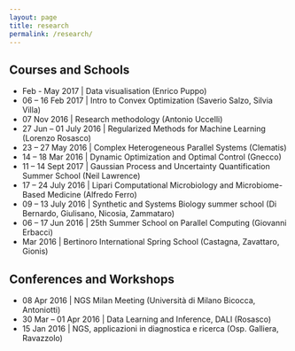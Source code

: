 ```yaml
---
layout: page
title: research
permalink: /research/
---
```

<p>
<h2>Courses and Schools</h2>
<ul>
<li>Feb - May 2017 | Data visualisation (Enrico Puppo)</li>
<li>06 – 16 Feb 2017 | Intro to Convex Optimization (Saverio Salzo, Silvia Villa)</li>
<li>07 Nov 2016 | Research methodology (Antonio Uccelli)</li>
<li>27 Jun – 01 July 2016 | Regularized Methods for Machine Learning (Lorenzo Rosasco)</li>
<li>23 – 27 May 2016 | Complex Heterogeneous Parallel Systems (Clematis)</li>
<li>14 – 18 Mar 2016 | Dynamic Optimization and Optimal Control (Gnecco)</li>
<li>11 – 14 Sept 2017 | Gaussian Process and Uncertainty Quantification Summer School (Neil Lawrence)</li>
<li>17 – 24 July 2016 | Lipari Computational Microbiology and Microbiome-Based Medicine (Alfredo Ferro)</li>
<li>09 – 13 July 2016 | Synthetic and Systems Biology summer school (Di Bernardo, Giulisano, Nicosia,
                    Zammataro)</li>
<li>06 – 17 Jun 2016 | 25th Summer School on Parallel Computing (Giovanni Erbacci)</li>
<li>Mar 2016 | Bertinoro International Spring School (Castagna, Zavattaro, Gionis)</li>
</ul>
<h2>Conferences and Workshops</h2>
<ul>
<li>08 Apr 2016 | NGS Milan Meeting (Università di Milano Bicocca, Antoniotti)</li>
<li>30 Mar – 01 Apr 2016 | Data Learning and Inference, DALI (Rosasco)</li>
<li>15 Jan 2016 | NGS, applicazioni in diagnostica e ricerca (Osp. Galliera, Ravazzolo)</li>
</ul>
</p>